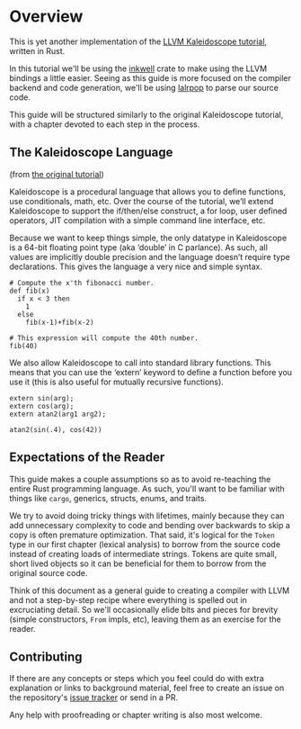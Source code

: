 # Overview

This is yet another implementation of the [LLVM Kaleidoscope tutorial][tut],
written in Rust. 

In this tutorial we'll be using the [inkwell] crate to make using the LLVM 
bindings a little easier. Seeing as this guide is more focused on the compiler 
backend and code generation, we'll be using [lalrpop] to parse our source code.

This guide will be structured similarly to the original Kaleidoscope tutorial,
with a chapter devoted to each step in the process.

## The Kaleidoscope Language

(from [the original tutorial][syntax])

Kaleidoscope is a procedural language that allows you to define functions,
use conditionals, math, etc. Over the course of the tutorial, we’ll extend
Kaleidoscope to support the if/then/else construct, a for loop, user defined
operators, JIT compilation with a simple command line interface, etc.

Because we want to keep things simple, the only datatype in Kaleidoscope is a
64-bit floating point type (aka ‘double’ in C parlance). As such, all values
are implicitly double precision and the language doesn’t require type
declarations. This gives the language a very nice and simple syntax.

```
# Compute the x'th fibonacci number.
def fib(x)
  if x < 3 then
    1
  else
    fib(x-1)+fib(x-2)

# This expression will compute the 40th number.
fib(40)
```

We also allow Kaleidoscope to call into standard library functions. This
means that you can use the ‘extern’ keyword to define a function before you
use it (this is also useful for mutually recursive functions).

```
extern sin(arg);
extern cos(arg);
extern atan2(arg1 arg2);

atan2(sin(.4), cos(42))
```

## Expectations of the Reader

This guide makes a couple assumptions so as to avoid re-teaching the entire Rust
programming language. As such, you'll want to be familiar with things like 
`cargo`, generics, structs, enums, and traits.

We try to avoid doing tricky things with lifetimes, mainly because they can add
unnecessary complexity to code and bending over backwards to skip a copy is
often premature optimization. That said, it's logical for the `Token` type in
our first chapter (lexical analysis) to borrow from the source code instead
of creating loads of intermediate strings. Tokens are quite small, short
lived objects so it can be beneficial for them to borrow from the original 
source code.

Think of this document as a general guide to creating a compiler with LLVM
and not a step-by-step recipe where everything is spelled out in excruciating
detail. So we'll occasionally elide bits and pieces for brevity (simple
constructors, `From` impls, etc), leaving them as an exercise for the reader.

## Contributing

If there are any concepts or steps which you feel could do with extra
explanation or links to background material, feel free to create an issue on the
repository's [issue tracker] or send in a PR. 

Any help with proofreading or chapter writing is also most welcome.

[tut]: https://llvm.org/docs/tutorial/index.html
[inkwell]: https://github.com/TheDan64/inkwell
[lalrpop]: https://github.com/lalrpop/lalrpop
[syntax]: https://llvm.org/docs/tutorial/LangImpl01.html#id2
[issue tracker]: https://github.com/Michael-F-Bryan/kaleidoscope/issues